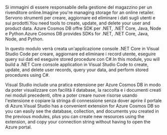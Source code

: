 <span data-ttu-id="e2f9e-101">Si immagini di essere responsabile della gestione del magazzino per un rivenditore online.</span><span class="sxs-lookup"><span data-stu-id="e2f9e-101">Imagine you're managing storage for an online retailer.</span></span> <span data-ttu-id="e2f9e-102">Servono strumenti per creare, aggiornare ed eliminare i dati sugli utenti e sui prodotti.</span><span class="sxs-lookup"><span data-stu-id="e2f9e-102">You need tools to create, update, and delete your user and product data.</span></span> <span data-ttu-id="e2f9e-103">Azure Cosmos DB offre SDK per .NET, .NET Core, Java, Node e Python.</span><span class="sxs-lookup"><span data-stu-id="e2f9e-103">Azure Cosmos DB provides SDKs for .NET, .NET Core, Java, Node, and Python.</span></span>

<span data-ttu-id="e2f9e-104">In questo modulo verrà creata un'applicazione console .NET Core in Visual Studio Code per creare, aggiornare ed eliminare i record utente, eseguire query sui dati ed eseguire stored procedure con C#.</span><span class="sxs-lookup"><span data-stu-id="e2f9e-104">In this module, you will build a .NET Core console application in Visual Studio Code to create, update, and delete user records, query your data, and perform stored procedures using C#.</span></span>

<span data-ttu-id="e2f9e-105">Visual Studio include una pratica estensione per Azure Cosmos DB in modo da poter visualizzare con facilità il database, la raccolta e i documenti creati nei moduli precedenti, oltre a poter creare nuove risorse usando l'estensione e copiare la stringa di connessione senza dover aprire il portale di Azure.</span><span class="sxs-lookup"><span data-stu-id="e2f9e-105">Visual Studio has a convenient extension for Azure Cosmos DB so you can easily see the database, collection, and documents you created in the previous modules, plus you can create new resources using the extension, and copy your connection string without having to open the Azure portal.</span></span>
